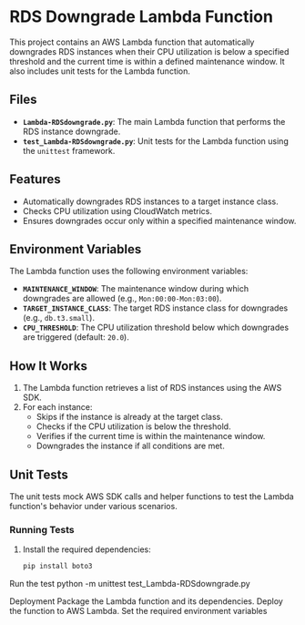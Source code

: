 # RDS Downgrade Lambda Function

This project contains an AWS Lambda function that automatically downgrades RDS instances when their CPU utilization is below a specified threshold and the current time is within a defined maintenance window. It also includes unit tests for the Lambda function.

## Files

- **`Lambda-RDSdowngrade.py`**: The main Lambda function that performs the RDS instance downgrade.
- **`test_Lambda-RDSdowngrade.py`**: Unit tests for the Lambda function using the `unittest` framework.

## Features

- Automatically downgrades RDS instances to a target instance class.
- Checks CPU utilization using CloudWatch metrics.
- Ensures downgrades occur only within a specified maintenance window.

## Environment Variables

The Lambda function uses the following environment variables:

- **`MAINTENANCE_WINDOW`**: The maintenance window during which downgrades are allowed (e.g., `Mon:00:00-Mon:03:00`).
- **`TARGET_INSTANCE_CLASS`**: The target RDS instance class for downgrades (e.g., `db.t3.small`).
- **`CPU_THRESHOLD`**: The CPU utilization threshold below which downgrades are triggered (default: `20.0`).

## How It Works

1. The Lambda function retrieves a list of RDS instances using the AWS SDK.
2. For each instance:
   - Skips if the instance is already at the target class.
   - Checks if the CPU utilization is below the threshold.
   - Verifies if the current time is within the maintenance window.
   - Downgrades the instance if all conditions are met.

## Unit Tests

The unit tests mock AWS SDK calls and helper functions to test the Lambda function's behavior under various scenarios.

### Running Tests

1. Install the required dependencies:
   ```bash
   pip install boto3


Run the test
python -m unittest test_Lambda-RDSdowngrade.py

Deployment
Package the Lambda function and its dependencies.
Deploy the function to AWS Lambda.
Set the required environment variables
